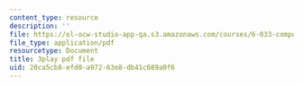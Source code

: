 ```yaml
---
content_type: resource
description: ''
file: https://ol-ocw-studio-app-qa.s3.amazonaws.com/courses/6-033-computer-system-engineering-spring-2018/20ca5cb8efd0a97263e8db41c689a0f6_r2_-2KW76ec.pdf
file_type: application/pdf
resourcetype: Document
title: 3play pdf file
uid: 20ca5cb8-efd0-a972-63e8-db41c689a0f6
---
```

